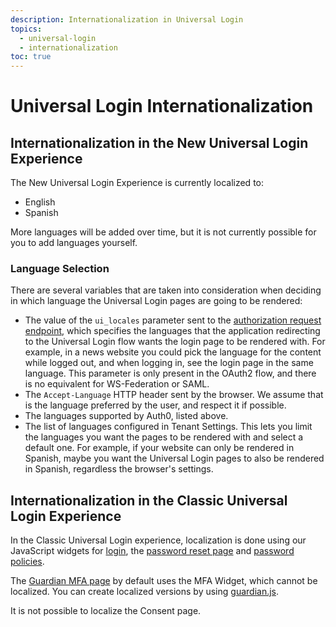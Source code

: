```yaml
---
description: Internationalization in Universal Login
topics:
  - universal-login
  - internationalization
toc: true
---
```

# Universal Login Internationalization

## Internationalization in the New Universal Login Experience

The New Universal Login Experience is currently localized to:

- English 
- Spanish

More languages will be added over time, but it is not currently possible for you to add languages yourself.

### Language Selection

There are several variables that are taken into consideration when deciding in which language the Universal Login pages are going to be rendered:

- The value of the `ui_locales` parameter sent to the [authorization request endpoint](https://openid.net/specs/openid-connect-core-1_0.html#AuthRequest), which specifies the languages that the application redirecting to the Universal Login flow wants the login page to be rendered with. For example, in a news website you could pick the language for the content while logged out, and when logging in, see the login page in the same language. This parameter is only present in the OAuth2 flow, and there is no equivalent for WS-Federation or SAML.  
- The `Accept-Language` HTTP header sent by the browser. We assume that is the language preferred by the user, and respect it if possible.
- The languages supported by Auth0, listed above.
- The list of languages configured in Tenant Settings. This lets you limit the languages you want the pages to be rendered with and select a default one. For example, if your website can only be rendered in Spanish, maybe you want the Universal Login pages to also be rendered in Spanish, regardless the browser's settings.

## Internationalization in the Classic Universal Login Experience

In the Classic Universal Login experience, localization is done using our JavaScript widgets for [login](/libraries/lock/v11/i18n), the [password reset page](/universal-login/password-reset) and [password policies](/i18n/password-options). 

The [Guardian MFA page](/universal-login/guardian) by default uses the MFA Widget, which cannot be localized. You can create localized versions by using [guardian.js](https://github.com/auth0/auth0-guardian.js).

It is not possible to localize the Consent page.

